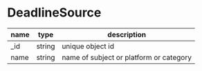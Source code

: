# DeadlineSource

| name  | type  | description |
| ------ | ------ | ------ |
| _id | string | unique object id |
| name | string | name of subject or platform or category |
